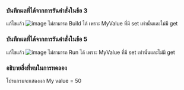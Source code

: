 ### บันทึกผลที่ได้จากการรันคำสั่งในข้อ 3
แก้ไขแล้ว
![image](https://github.com/VisawaPRO/03376836-OOP-2566-Lab-07/assets/144195555/38dd4ac4-a701-4a01-a885-57bc7eb816b0)
ไม่สามารถ Build ได้ เพราะ MyValue ที่มี set เท่านั้นและไม่มี get
### บันทึกผลที่ได้จากการรันคำสั่งในข้อ 5
แก้ไขแล้ว
![image](https://github.com/VisawaPRO/03376836-OOP-2566-Lab-07/assets/144195555/7d542854-9cd2-4abc-904e-5e0bcc7923ba)
ไม่สามารถ Run ได้ เพราะ MyValue ที่มี set เท่านั้นและไม่มี get
### อธิบายสิ่งที่พบในการทดลอง
โปรแกรมจะแสดงผล My value = 50




